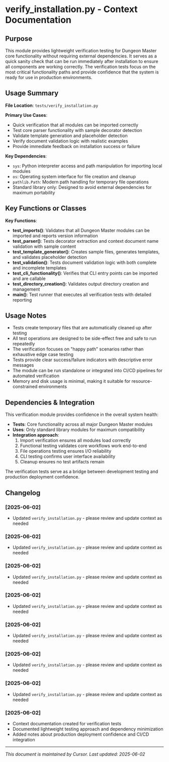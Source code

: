 # verify_installation.py - Context Documentation

## Purpose

This module provides lightweight verification testing for Dungeon Master core functionality without requiring external dependencies. It serves as a quick sanity check that can be run immediately after installation to ensure all components are working correctly. The verification tests focus on the most critical functionality paths and provide confidence that the system is ready for use in production environments.

## Usage Summary

**File Location**: `tests/verify_installation.py`

**Primary Use Cases**:

- Quick verification that all modules can be imported correctly
- Test core parser functionality with sample decorator detection
- Validate template generation and placeholder detection
- Verify document validation logic with realistic examples
- Provide immediate feedback on installation success or failure

**Key Dependencies**:

- `sys`: Python interpreter access and path manipulation for importing local modules
- `os`: Operating system interface for file creation and cleanup
- `pathlib.Path`: Modern path handling for temporary file operations
- Standard library only: Designed to avoid external dependencies for maximum portability

## Key Functions or Classes

**Key Functions**:

- **test_imports()**: Validates that all Dungeon Master modules can be imported and reports version information
- **test_parser()**: Tests decorator extraction and context document name validation with sample content
- **test_template_generator()**: Creates sample files, generates templates, and validates placeholder detection
- **test_validation()**: Tests document validation logic with both complete and incomplete templates
- **test_cli_functionality()**: Verifies that CLI entry points can be imported and are callable
- **test_directory_creation()**: Validates output directory creation and management
- **main()**: Test runner that executes all verification tests with detailed reporting

## Usage Notes

- Tests create temporary files that are automatically cleaned up after testing
- All test operations are designed to be side-effect free and safe to run repeatedly
- The verification focuses on "happy path" scenarios rather than exhaustive edge case testing
- Tests provide clear success/failure indicators with descriptive error messages
- The module can be run standalone or integrated into CI/CD pipelines for automated verification
- Memory and disk usage is minimal, making it suitable for resource-constrained environments

## Dependencies & Integration

This verification module provides confidence in the overall system health:

- **Tests**: Core functionality across all major Dungeon Master modules
- **Uses**: Only standard library modules for maximum compatibility
- **Integration approach**:
  1. Import verification ensures all modules load correctly
  2. Functional testing validates core workflows work end-to-end
  3. File operations testing ensures I/O reliability
  4. CLI testing confirms user interface availability
  5. Cleanup ensures no test artifacts remain

The verification tests serve as a bridge between development testing and production deployment confidence.

## Changelog

### [2025-06-02]
- Updated `verify_installation.py` - please review and update context as needed

### [2025-06-02]
- Updated `verify_installation.py` - please review and update context as needed

### [2025-06-02]
- Updated `verify_installation.py` - please review and update context as needed

### [2025-06-02]
- Updated `verify_installation.py` - please review and update context as needed

### [2025-06-02]
- Updated `verify_installation.py` - please review and update context as needed

### [2025-06-02]
- Updated `verify_installation.py` - please review and update context as needed

### [2025-06-02]
- Updated `verify_installation.py` - please review and update context as needed

### [2025-06-02]

- Context documentation created for verification tests
- Documented lightweight testing approach and dependency minimization
- Added notes about production deployment confidence and CI/CD integration
---

_This document is maintained by Cursor. Last updated: 2025-06-02_
